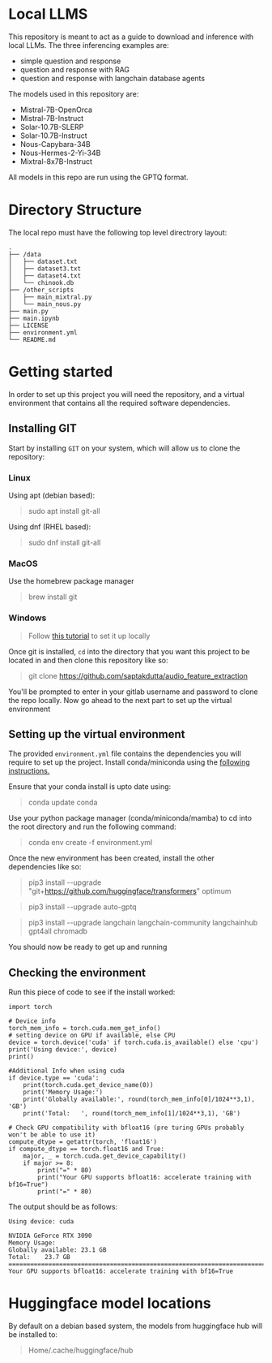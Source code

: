 # Local LLMS
This repository is meant to act as a guide to download and inference with local LLMs. The three inferencing examples are:
- simple question and response
- question and response with RAG
- question and response with langchain database agents

The models used in this repository are:
- Mistral-7B-OpenOrca
- Mistral-7B-Instruct
- Solar-10.7B-SLERP
- Solar-10.7B-Instruct
- Nous-Capybara-34B
- Nous-Hermes-2-Yi-34B
- Mixtral-8x7B-Instruct

All models in this repo are run using the GPTQ format. 

# Directory Structure
The local repo must have the following top level directrory layout: 

    .
    ├── /data
    │   ├── dataset.txt   
    │   ├── dataset3.txt  
    │   ├── dataset4.txt  
    │   └── chinook.db
    ├── /other_scripts                    
    │   ├── main_mixtral.py   
    │   └── main_nous.py
    ├── main.py
    ├── main.ipynb
    ├── LICENSE
    ├── environment.yml      
    └── README.md         

# Getting started
In order to set up this project you will need the repository, and a virtual environment that contains all the required software dependencies.

## Installing GIT
Start by installing `GIT` on your system, which will allow us to clone the repository:
### Linux
Using apt (debian based): 
> sudo apt install git-all

Using dnf (RHEL based):

> sudo dnf install git-all

### MacOS
Use the homebrew package manager
> brew install git

### Windows
> Follow [this tutorial](https://git-scm.com/download/win) to set it up locally

Once git is installed, `cd` into the directory that you want this project to be located in and then clone this repository like so:

> git clone https://github.com/saptakdutta/audio_feature_extraction

You'll be prompted to enter in your gitlab username and password to clone the repo locally.
Now go ahead to the next part to set up the virtual environment

## Setting up the virtual environment
The provided `environment.yml` file contains the dependencies you will require to set up the project. Install conda/miniconda using the [following instructions.](https://docs.conda.io/projects/miniconda/en/latest/miniconda-install.html)

Ensure that your conda install is upto date using:

> conda update conda

Use your python package manager (conda/miniconda/mamba) to cd into the root directory and run the following command:

> conda env create -f environment.yml

Once the new environment has been created, install the other dependencies like so:

> pip3 install --upgrade "git+https://github.com/huggingface/transformers" optimum

> pip3 install --upgrade auto-gptq

> pip3 install --upgrade langchain langchain-community langchainhub gpt4all chromadb

You should now be ready to get up and running

## Checking the environment

Run this piece of code to see if the install worked:

```
import torch

# Device info
torch_mem_info = torch.cuda.mem_get_info()
# setting device on GPU if available, else CPU
device = torch.device('cuda' if torch.cuda.is_available() else 'cpu')
print('Using device:', device)
print()

#Additional Info when using cuda
if device.type == 'cuda':
    print(torch.cuda.get_device_name(0))
    print('Memory Usage:')
    print('Globally available:', round(torch_mem_info[0]/1024**3,1), 'GB')
    print('Total:   ', round(torch_mem_info[1]/1024**3,1), 'GB')

# Check GPU compatibility with bfloat16 (pre turing GPUs probably won't be able to use it)
compute_dtype = getattr(torch, 'float16')
if compute_dtype == torch.float16 and True:
    major, _ = torch.cuda.get_device_capability()
    if major >= 8:
        print("=" * 80)
        print("Your GPU supports bfloat16: accelerate training with bf16=True")
        print("=" * 80)
```

The output should be as follows:
```
Using device: cuda

NVIDIA GeForce RTX 3090
Memory Usage:
Globally available: 23.1 GB
Total:    23.7 GB
================================================================================
Your GPU supports bfloat16: accelerate training with bf16=True
```

# Huggingface model locations
By default on a debian based system, the models from huggingface hub will be installed to: 

> Home/.cache/huggingface/hub

